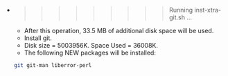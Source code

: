 * >>>>>>>>> Running inst-xtra-git.sh ...
  * After this operation, 33.5 MB of additional disk space will be used.
  * Install git.
  * Disk size = 5003956K. Space Used = 36008K.
  * The following NEW packages will be installed:
  ```bash
  git git-man liberror-perl
  ```
